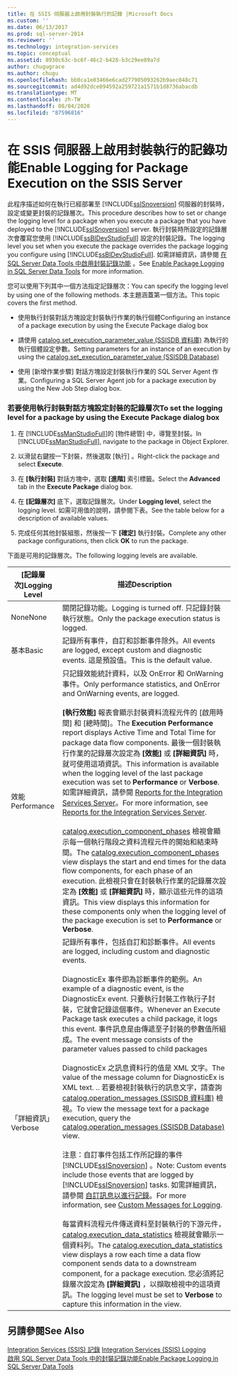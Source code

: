 ```yaml
---
title: 在 SSIS 伺服器上啟用封裝執行的記錄 |Microsoft Docs
ms.custom: ''
ms.date: 06/13/2017
ms.prod: sql-server-2014
ms.reviewer: ''
ms.technology: integration-services
ms.topic: conceptual
ms.assetid: 8930c63c-bc6f-46c2-b428-b3c29ee89a7d
author: chugugrace
ms.author: chugu
ms.openlocfilehash: bb0ca1e03466e6cad277905093262b9aec048c71
ms.sourcegitcommit: ad4d92dce894592a259721a1571b1d8736abacdb
ms.translationtype: MT
ms.contentlocale: zh-TW
ms.lasthandoff: 08/04/2020
ms.locfileid: "87596816"
---
```

# <a name="enable-logging-for-package-execution-on-the-ssis-server"></a><span data-ttu-id="b35ec-102">在 SSIS 伺服器上啟用封裝執行的記錄功能</span><span class="sxs-lookup"><span data-stu-id="b35ec-102">Enable Logging for Package Execution on the SSIS Server</span></span>
  <span data-ttu-id="b35ec-103">此程序描述如何在執行已經部署至 [!INCLUDE[ssISnoversion](../includes/ssisnoversion-md.md)] 伺服器的封裝時，設定或變更封裝的記錄層次。</span><span class="sxs-lookup"><span data-stu-id="b35ec-103">This procedure describes how to set or change the logging level for a package when you execute a package that you have deployed to the [!INCLUDE[ssISnoversion](../includes/ssisnoversion-md.md)] server.</span></span> <span data-ttu-id="b35ec-104">執行封裝時所設定的記錄層次會覆寫您使用 [!INCLUDE[ssBIDevStudioFull](../includes/ssbidevstudiofull-md.md)] 設定的封裝記錄。</span><span class="sxs-lookup"><span data-stu-id="b35ec-104">The logging level you set when you execute the package overrides the package logging you configure using [!INCLUDE[ssBIDevStudioFull](../includes/ssbidevstudiofull-md.md)].</span></span> <span data-ttu-id="b35ec-105">如需詳細資訊，請參閱 [在 SQL Server Data Tools 中啟用封裝記錄功能](../../2014/integration-services/enable-package-logging-in-sql-server-data-tools.md) 。</span><span class="sxs-lookup"><span data-stu-id="b35ec-105">See [Enable Package Logging in SQL Server Data Tools](../../2014/integration-services/enable-package-logging-in-sql-server-data-tools.md) for more information.</span></span>  
  
 <span data-ttu-id="b35ec-106">您可以使用下列其中一個方法指定記錄層次：</span><span class="sxs-lookup"><span data-stu-id="b35ec-106">You can specify the logging level by using one of the following methods.</span></span> <span data-ttu-id="b35ec-107">本主題涵蓋第一個方法。</span><span class="sxs-lookup"><span data-stu-id="b35ec-107">This topic covers the first method.</span></span>  
  
-   <span data-ttu-id="b35ec-108">使用執行封裝對話方塊設定封裝執行作業的執行個體</span><span class="sxs-lookup"><span data-stu-id="b35ec-108">Configuring an instance of a package execution by using the Execute Package dialog box</span></span>  
  
-   <span data-ttu-id="b35ec-109">請使用 [catalog.set_execution_parameter_value &#40;SSISDB 資料庫&#41;](/sql/integration-services/system-stored-procedures/catalog-set-execution-parameter-value-ssisdb-database) 為執行的執行個體設定參數。</span><span class="sxs-lookup"><span data-stu-id="b35ec-109">Setting parameters for an instance of an execution by using the [catalog.set_execution_parameter_value &#40;SSISDB Database&#41;](/sql/integration-services/system-stored-procedures/catalog-set-execution-parameter-value-ssisdb-database)</span></span>  
  
-   <span data-ttu-id="b35ec-110">使用 [新增作業步驟] 對話方塊設定封裝執行作業的 SQL Server Agent 作業。</span><span class="sxs-lookup"><span data-stu-id="b35ec-110">Configuring a SQL Server Agent job for a package execution by using the New Job Step dialog box.</span></span>  
  
### <a name="to-set-the-logging-level-for-a-package-by-using-the-execute-package-dialog-box"></a><span data-ttu-id="b35ec-111">若要使用執行封裝對話方塊設定封裝的記錄層次</span><span class="sxs-lookup"><span data-stu-id="b35ec-111">To set the logging level for a package by using the Execute Package dialog box</span></span>  
  
1.  <span data-ttu-id="b35ec-112">在 [!INCLUDE[ssManStudioFull](../includes/ssmanstudiofull-md.md)]的 [物件總管] 中，導覽至封裝。</span><span class="sxs-lookup"><span data-stu-id="b35ec-112">In [!INCLUDE[ssManStudioFull](../includes/ssmanstudiofull-md.md)], navigate to the package in Object Explorer.</span></span>  
  
2.  <span data-ttu-id="b35ec-113">以滑鼠右鍵按一下封裝，然後選取 [執行]  。</span><span class="sxs-lookup"><span data-stu-id="b35ec-113">Right-click the package and select **Execute**.</span></span>  
  
3.  <span data-ttu-id="b35ec-114">在 **[執行封裝]** 對話方塊中，選取 **[進階]** 索引標籤。</span><span class="sxs-lookup"><span data-stu-id="b35ec-114">Select the **Advanced** tab in the **Execute Package** dialog box.</span></span>  
  
4.  <span data-ttu-id="b35ec-115">在 **[記錄層次]** 底下，選取記錄層次。</span><span class="sxs-lookup"><span data-stu-id="b35ec-115">Under **Logging level**, select the logging level.</span></span> <span data-ttu-id="b35ec-116">如需可用值的說明，請參閱下表。</span><span class="sxs-lookup"><span data-stu-id="b35ec-116">See the table below for a description of available values.</span></span>  
  
5.  <span data-ttu-id="b35ec-117">完成任何其他封裝組態，然後按一下 **[確定]** 執行封裝。</span><span class="sxs-lookup"><span data-stu-id="b35ec-117">Complete any other package configurations, then click **OK** to run the package.</span></span>  
  
 <span data-ttu-id="b35ec-118">下面是可用的記錄層次。</span><span class="sxs-lookup"><span data-stu-id="b35ec-118">The following logging levels are available.</span></span>  
  
|<span data-ttu-id="b35ec-119">[記錄層次]</span><span class="sxs-lookup"><span data-stu-id="b35ec-119">Logging Level</span></span>|<span data-ttu-id="b35ec-120">描述</span><span class="sxs-lookup"><span data-stu-id="b35ec-120">Description</span></span>|  
|-------------------|-----------------|  
|<span data-ttu-id="b35ec-121">None</span><span class="sxs-lookup"><span data-stu-id="b35ec-121">None</span></span>|<span data-ttu-id="b35ec-122">關閉記錄功能。</span><span class="sxs-lookup"><span data-stu-id="b35ec-122">Logging is turned off.</span></span> <span data-ttu-id="b35ec-123">只記錄封裝執行狀態。</span><span class="sxs-lookup"><span data-stu-id="b35ec-123">Only the package execution status is logged.</span></span>|  
|<span data-ttu-id="b35ec-124">基本</span><span class="sxs-lookup"><span data-stu-id="b35ec-124">Basic</span></span>|<span data-ttu-id="b35ec-125">記錄所有事件，自訂和診斷事件除外。</span><span class="sxs-lookup"><span data-stu-id="b35ec-125">All events are logged, except custom and diagnostic events.</span></span> <span data-ttu-id="b35ec-126">這是預設值。</span><span class="sxs-lookup"><span data-stu-id="b35ec-126">This is the default value.</span></span>|  
|<span data-ttu-id="b35ec-127">效能</span><span class="sxs-lookup"><span data-stu-id="b35ec-127">Performance</span></span>|<span data-ttu-id="b35ec-128">只記錄效能統計資料，以及 OnError 和 OnWarning 事件。</span><span class="sxs-lookup"><span data-stu-id="b35ec-128">Only performance statistics, and OnError and OnWarning events, are logged.</span></span><br /><br /> <span data-ttu-id="b35ec-129">**[執行效能]** 報表會顯示封裝資料流程元件的 [啟用時間] 和 [總時間]。</span><span class="sxs-lookup"><span data-stu-id="b35ec-129">The **Execution Performance** report displays Active Time and Total Time for package data flow components.</span></span> <span data-ttu-id="b35ec-130">最後一個封裝執行作業的記錄層次設定為 **[效能]** 或 **[詳細資訊]** 時，就可使用這項資訊。</span><span class="sxs-lookup"><span data-stu-id="b35ec-130">This information is available when the logging level of the last package execution was set to **Performance** or **Verbose**.</span></span> <span data-ttu-id="b35ec-131">如需詳細資訊，請參閱 [Reports for the Integration Services Server](../../2014/integration-services/reports-for-the-integration-services-server.md)。</span><span class="sxs-lookup"><span data-stu-id="b35ec-131">For more information, see [Reports for the Integration Services Server](../../2014/integration-services/reports-for-the-integration-services-server.md).</span></span><br /><br /> <span data-ttu-id="b35ec-132">[catalog.execution_component_phases](/sql/integration-services/system-views/catalog-execution-component-phases) 檢視會顯示每一個執行階段之資料流程元件的開始和結束時間。</span><span class="sxs-lookup"><span data-stu-id="b35ec-132">The [catalog.execution_component_phases](/sql/integration-services/system-views/catalog-execution-component-phases) view displays the start and end times for the data flow components, for each phase of an execution.</span></span> <span data-ttu-id="b35ec-133">此檢視只會在封裝執行作業的記錄層次設定為 **[效能]** 或 **[詳細資訊]** 時，顯示這些元件的這項資訊。</span><span class="sxs-lookup"><span data-stu-id="b35ec-133">This view displays this information for these components only when the logging level of the package execution is set to **Performance** or **Verbose**.</span></span>|  
|<span data-ttu-id="b35ec-134">「詳細資訊」</span><span class="sxs-lookup"><span data-stu-id="b35ec-134">Verbose</span></span>|<span data-ttu-id="b35ec-135">記錄所有事件，包括自訂和診斷事件。</span><span class="sxs-lookup"><span data-stu-id="b35ec-135">All events are logged, including custom and diagnostic events.</span></span><br /><br /> <span data-ttu-id="b35ec-136">DiagnosticEx 事件即為診斷事件的範例。</span><span class="sxs-lookup"><span data-stu-id="b35ec-136">An example of a diagnostic event, is the DiagnosticEx event.</span></span> <span data-ttu-id="b35ec-137">只要執行封裝工作執行子封裝，它就會記錄這個事件。</span><span class="sxs-lookup"><span data-stu-id="b35ec-137">Whenever an Execute Package task executes a child package, it logs this event.</span></span> <span data-ttu-id="b35ec-138">事件訊息是由傳遞至子封裝的參數值所組成。</span><span class="sxs-lookup"><span data-stu-id="b35ec-138">The event message consists of the parameter values passed to child packages</span></span><br /><br /> <span data-ttu-id="b35ec-139">DiagnosticEx 之訊息資料行的值是 XML 文字。</span><span class="sxs-lookup"><span data-stu-id="b35ec-139">The value of the message column for DiagnosticEx is XML text.</span></span> <span data-ttu-id="b35ec-140">.</span><span class="sxs-lookup"><span data-stu-id="b35ec-140">.</span></span> <span data-ttu-id="b35ec-141">若要檢視封裝執行的訊息文字，請查詢 [catalog.operation_messages &#40;SSISDB 資料庫&#41;](/sql/integration-services/system-views/catalog-operation-messages-ssisdb-database) 檢視。</span><span class="sxs-lookup"><span data-stu-id="b35ec-141">To view the message text for a package execution, query the [catalog.operation_messages &#40;SSISDB Database&#41;](/sql/integration-services/system-views/catalog-operation-messages-ssisdb-database) view.</span></span><br /><br /> <span data-ttu-id="b35ec-142">注意：自訂事件包括工作所記錄的事件 [!INCLUDE[ssISnoversion](../includes/ssisnoversion-md.md)] 。</span><span class="sxs-lookup"><span data-stu-id="b35ec-142">Note: Custom events include those events that are logged by [!INCLUDE[ssISnoversion](../includes/ssisnoversion-md.md)] tasks.</span></span> <span data-ttu-id="b35ec-143">如需詳細資訊，請參閱 [自訂訊息以進行記錄](../../2014/integration-services/custom-messages-for-logging.md)。</span><span class="sxs-lookup"><span data-stu-id="b35ec-143">For more information, see [Custom Messages for Logging](../../2014/integration-services/custom-messages-for-logging.md).</span></span><br /><br /> <span data-ttu-id="b35ec-144">每當資料流程元件傳送資料至封裝執行的下游元件， [catalog.execution_data_statistics](../relational-databases/statistics/statistics.md) 檢視就會顯示一個資料列。</span><span class="sxs-lookup"><span data-stu-id="b35ec-144">The [catalog.execution_data_statistics](../relational-databases/statistics/statistics.md) view displays a row each time a data flow component sends data to a downstream component, for a package execution.</span></span> <span data-ttu-id="b35ec-145">您必須將記錄層次設定為 **[詳細資訊]** ，以擷取檢視中的這項資訊。</span><span class="sxs-lookup"><span data-stu-id="b35ec-145">The logging level must be set to **Verbose** to capture this information in the view.</span></span>|  
  
## <a name="see-also"></a><span data-ttu-id="b35ec-146">另請參閱</span><span class="sxs-lookup"><span data-stu-id="b35ec-146">See Also</span></span>  
 <span data-ttu-id="b35ec-147">[Integration Services &#40;SSIS&#41; 記錄](performance/integration-services-ssis-logging.md) </span><span class="sxs-lookup"><span data-stu-id="b35ec-147">[Integration Services &#40;SSIS&#41; Logging](performance/integration-services-ssis-logging.md) </span></span>  
 [<span data-ttu-id="b35ec-148">啟用 SQL Server Data Tools 中的封裝記錄功能</span><span class="sxs-lookup"><span data-stu-id="b35ec-148">Enable Package Logging in SQL Server Data Tools</span></span>](../../2014/integration-services/enable-package-logging-in-sql-server-data-tools.md)  
  
  
